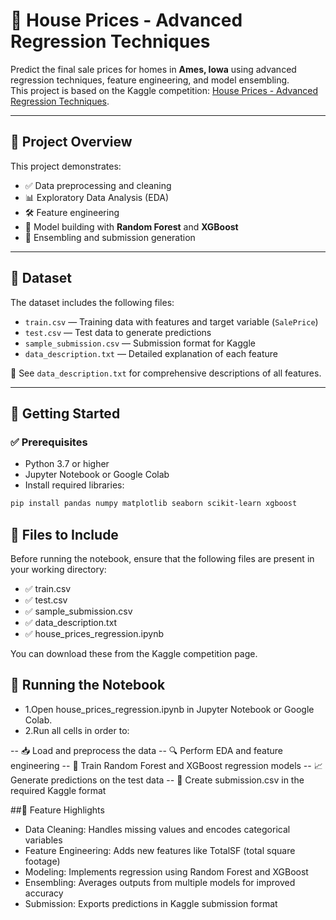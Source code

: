 # 🏡 House Prices - Advanced Regression Techniques

Predict the final sale prices for homes in **Ames, Iowa** using advanced regression techniques, feature engineering, and model ensembling.  
This project is based on the Kaggle competition: [House Prices - Advanced Regression Techniques](https://www.kaggle.com/competitions/house-prices-advanced-regression-techniques).

---

## 📌 Project Overview

This project demonstrates:

- ✅ Data preprocessing and cleaning  
- 📊 Exploratory Data Analysis (EDA)  
- 🛠️ Feature engineering  
- 🤖 Model building with **Random Forest** and **XGBoost**  
- 🔁 Ensembling and submission generation  

---

## 📂 Dataset

The dataset includes the following files:

- `train.csv` — Training data with features and target variable (`SalePrice`)  
- `test.csv` — Test data to generate predictions  
- `sample_submission.csv` — Submission format for Kaggle  
- `data_description.txt` — Detailed explanation of each feature  

📄 See `data_description.txt` for comprehensive descriptions of all features.

---

## 🚀 Getting Started

### ✅ Prerequisites

- Python 3.7 or higher  
- Jupyter Notebook or Google Colab  
- Install required libraries:

```bash
pip install pandas numpy matplotlib seaborn scikit-learn xgboost
```

## 📁 Files to Include
Before running the notebook, ensure that the following files are present in your working directory:

- ✅ train.csv
- ✅ test.csv
- ✅ sample_submission.csv
- ✅ data_description.txt
- ✅ house_prices_regression.ipynb

You can download these from the Kaggle competition page.

## 📒 Running the Notebook
- 1.Open house_prices_regression.ipynb in Jupyter Notebook or Google Colab.
- 2.Run all cells in order to:

-- 📥 Load and preprocess the data
-- 🔍 Perform EDA and feature engineering
-- 🤖 Train Random Forest and XGBoost regression models
-- 📈 Generate predictions on the test data
-- 💾 Create submission.csv in the required Kaggle format

##🌟 Feature Highlights
- Data Cleaning: Handles missing values and encodes categorical variables
- Feature Engineering: Adds new features like TotalSF (total square footage)
- Modeling: Implements regression using Random Forest and XGBoost
- Ensembling: Averages outputs from multiple models for improved accuracy
- Submission: Exports predictions in Kaggle submission format
